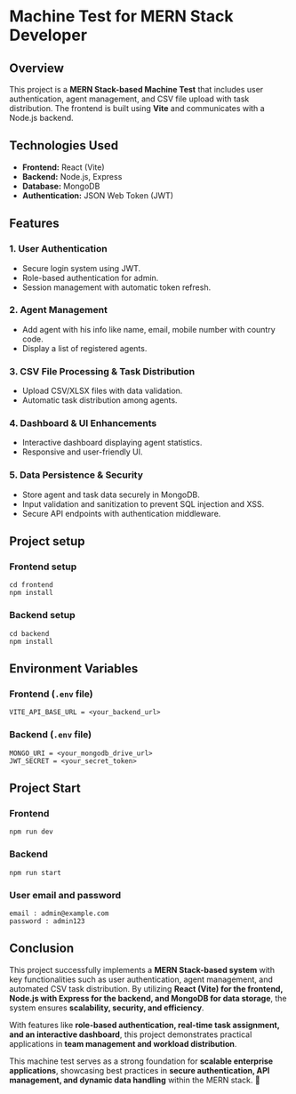 # Machine Test for MERN Stack Developer

## Overview
This project is a **MERN Stack-based Machine Test** that includes user authentication, agent management, and CSV file upload with task distribution. The frontend is built using **Vite** and communicates with a Node.js backend.

## Technologies Used
- **Frontend:** React (Vite)
- **Backend:** Node.js, Express
- **Database:** MongoDB
- **Authentication:** JSON Web Token (JWT)

## **Features**

### **1. User Authentication**
- Secure login system using JWT.
- Role-based authentication for admin.
- Session management with automatic token refresh.

### **2. Agent Management**
- Add agent with his info like name, email, mobile number with country code.
- Display a list of registered agents.

### **3. CSV File Processing & Task Distribution**
- Upload CSV/XLSX files with data validation.
- Automatic task distribution among agents.

### **4. Dashboard & UI Enhancements**
- Interactive dashboard displaying agent statistics.
- Responsive and user-friendly UI.

### **5. Data Persistence & Security**
- Store agent and task data securely in MongoDB.
- Input validation and sanitization to prevent SQL injection and XSS.
- Secure API endpoints with authentication middleware.

## Project setup
### Frontend setup
```
cd frontend
npm install

```
### Backend setup
```
cd backend
npm install
```
## **Environment Variables**

### **Frontend (`.env` file)**
```env
VITE_API_BASE_URL = <your_backend_url>
```
### **Backend (`.env` file)**
```
MONGO_URI = <your_mongodb_drive_url>
JWT_SECRET = <your_secret_token>
```

## Project Start
### Frontend
```
npm run dev
```
### Backend
```
npm run start
```
### User email and password
```
email : admin@example.com
password : admin123
```
## **Conclusion**  

This project successfully implements a **MERN Stack-based system** with key functionalities such as user authentication, agent management, and automated CSV task distribution. By utilizing **React (Vite) for the frontend, Node.js with Express for the backend, and MongoDB for data storage**, the system ensures **scalability, security, and efficiency**.  

With features like **role-based authentication, real-time task assignment, and an interactive dashboard**, this project demonstrates practical applications in **team management and workload distribution**. 

This machine test serves as a strong foundation for **scalable enterprise applications**, showcasing best practices in **secure authentication, API management, and dynamic data handling** within the MERN stack. 🚀